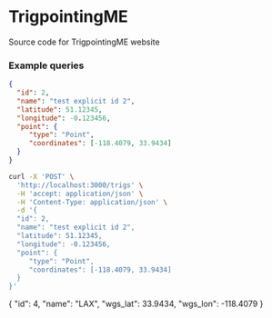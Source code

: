 # TrigpointingME

Source code for TrigpointingME website

### Example queries


```json
{
  "id": 2,
  "name": "test explicit id 2",
  "latitude": 51.12345,
  "longitude": -0.123456,
  "point": {
     "type": "Point",
     "coordinates": [-118.4079, 33.9434]
  }
}
```

```bash
curl -X 'POST' \
  'http://localhost:3000/trigs' \
  -H 'accept: application/json' \
  -H 'Content-Type: application/json' \
  -d '{
  "id": 2,
  "name": "test explicit id 2",
  "latitude": 51.12345,
  "longitude": -0.123456,
  "point": {
     "type": "Point",
     "coordinates": [-118.4079, 33.9434]
  }
}'
```


{
  "id": 4,
  "name": "LAX",
  "wgs_lat": 33.9434,
  "wgs_lon": -118.4079
}
